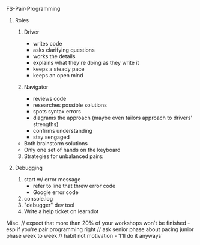 FS-Pair-Programming

1. Roles
	1. Driver
		- writes code
		- asks clarifying questions
		- works the details
		- explains what they're doing as they write it
		- keeps a steady pace
		- keeps an open mind

	2. Navigator
		- reviews code
		- researches possible solutions
		- spots syntax errors
		- diagrams the approach (maybe even tailors approach to drivers' strengths)
		- confirms understanding
		- stay sengaged

	- Both brainstorm solutions
	- Only one set of hands on the keyboard 

	3. Strategies for unbalanced pairs:

2. Debugging
	1. start w/ error message
		- refer to line that threw error code
		- Google error code
	2. console.log
	3. "debugger" dev tool
	4. Write a help ticket on learndot


Misc.
	// expect that more than 20% of your workshops won't be finished - esp if you're pair programming right
	// ask senior phase about pacing junior phase week to week
	// habit not motivation - 'I'll do it anyways'



